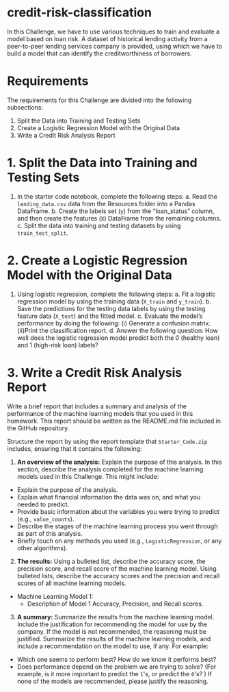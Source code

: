 # credit-risk-classification

In this Challenge, we have to use various techniques to train and evaluate a model based on loan risk. A dataset of historical lending activity from a peer-to-peer lending services company is provided, using which we have to build a model that can identify the creditworthiness of borrowers.

# Requirements
The requirements for this Challenge are divided into the following subsections:
1. Split the Data into Training and Testing Sets
2. Create a Logistic Regression Model with the Original Data
3. Write a Credit Risk Analysis Report

# 1. Split the Data into Training and Testing Sets
1. In the starter code notebook, complete the following steps:
  a. Read the `lending_data.csv` data from the Resources folder into a Pandas DataFrame.
  b. Create the labels set (`y`) from the “loan_status” column, and then create the features (`X`) DataFrame from the remaining columns.
  c. Split the data into training and testing datasets by using `train_test_split`.

# 2. Create a Logistic Regression Model with the Original Data
1. Using logistic regression, complete the following steps:
  a. Fit a logistic regression model by using the training data (`X_train` and `y_train`).
  b. Save the predictions for the testing data labels by using the testing feature data (`X_test`) and the fitted model.
  c. Evaluate the model’s performance by doing the following:
    (i) Generate a confusion matrix.
    (ii)Print the classification report.
  d. Answer the following question: How well does the logistic regression model predict both the 0 (healthy loan) and 1 (high-risk loan) labels?

# 3. Write a Credit Risk Analysis Report
Write a brief report that includes a summary and analysis of the performance of the machine learning models that you used in this homework. This report should be written as the README.md file included in the GitHub repository.

Structure the report by using the report template that `Starter_Code.zip` includes, ensuring that it contains the following:
1. <b>An overview of the analysis:</b> Explain the purpose of this analysis.
In this section, describe the analysis completed for the machine learning models used in this Challenge. This might include:
* Explain the purpose of the analysis.
* Explain what financial information the data was on, and what you needed to predict.
* Provide basic information about the variables you were trying to predict (e.g., `value_counts`).
* Describe the stages of the machine learning process you went through as part of this analysis.
* Briefly touch on any methods you used (e.g., `LogisticRegression`, or any other algorithms).

2. <b>The results:</b> Using a bulleted list, describe the accuracy score, the precision score, and recall score of the machine learning model.
Using bulleted lists, describe the accuracy scores and the precision and recall scores of all machine learning models.
* Machine Learning Model 1:
    * Description of Model 1 Accuracy, Precision, and Recall scores.

3. <b>A summary:</b> Summarize the results from the machine learning model. Include the justification for recommending the model for use by the company. If the model is not recommended, the reasoning must be justified.
Summarize the results of the machine learning models, and include a recommendation on the model to use, if any. For example:
* Which one seems to perform best? How do we know it performs best?
* Does performance depend on the problem we are trying to solve? (For example, is it more important to predict the `1`'s, or predict the `0`'s? )
If none of the models are recommended, please justify the reasoning.



